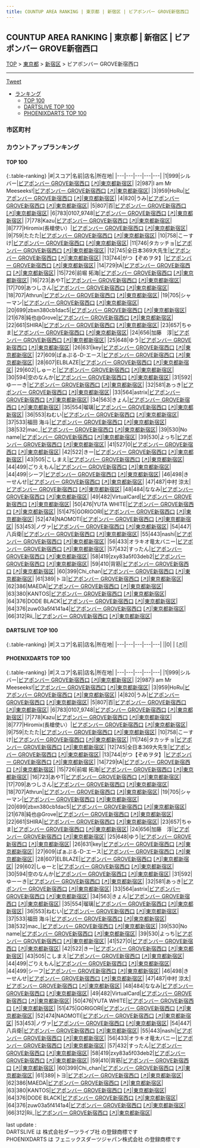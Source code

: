 ```yaml
---
title: COUNTUP AREA RANKING | 東京都 | 新宿区 | ビアポンバー GROVE新宿西口
---
```

## COUNTUP AREA RANKING | 東京都 | 新宿区 | ビアポンバー GROVE新宿西口

[TOP](/darts/rank/) > [東京都](/darts/rank/東京都/) > [新宿区](/darts/rank/東京都/新宿区/) > ビアポンバー GROVE新宿西口

___

<a href="https://twitter.com/share?ref_src=twsrc%5Etfw" data-text="COUNTUP AREA RANKING | 東京都新宿区ビアポンバー GROVE新宿西口" class="twitter-share-button" data-hashtags="DARTSLIVE,PHOENIXDARTS,darts,ダーツ" data-show-count="false">Tweet</a>

* [ランキング](#カウントアップランキング)
    * [TOP 100](#top-100)
    * [DARTSLIVE TOP 100](#dartslive-top-100)
    * [PHOENIXDARTS TOP 100](#phoenixdarts-top-100)

### 市区町村

<ul>

</ul>

### カウントアップランキング

#### TOP 100



{:.table-ranking}
|#|スコア|名前|店名|所在地|
|---|---|---|---|---|
|1|999|<span class="rank-name-pd">シルバー</span>|<a href="/darts/rank/shops/83021.html">ビアポンバー GROVE新宿西口</a> <a href="https://vs.phoenixdarts.com/jp/shop/shopDetailInfo/s_83021?s_seq=83021">[↗]</a>|<a href="/darts/rank/東京都/新宿区">東京都新宿区</a>|
|2|987|<span class="rank-name-pd">I am Mr Meeseeks!</span>|<a href="/darts/rank/shops/83021.html">ビアポンバー GROVE新宿西口</a> <a href="https://vs.phoenixdarts.com/jp/shop/shopDetailInfo/s_83021?s_seq=83021">[↗]</a>|<a href="/darts/rank/東京都/新宿区">東京都新宿区</a>|
|3|959|<span class="rank-name-pd">HoRu</span>|<a href="/darts/rank/shops/83021.html">ビアポンバー GROVE新宿西口</a> <a href="https://vs.phoenixdarts.com/jp/shop/shopDetailInfo/s_83021?s_seq=83021">[↗]</a>|<a href="/darts/rank/東京都/新宿区">東京都新宿区</a>|
|4|820|<span class="rank-name-pd">うみ</span>|<a href="/darts/rank/shops/83021.html">ビアポンバー GROVE新宿西口</a> <a href="https://vs.phoenixdarts.com/jp/shop/shopDetailInfo/s_83021?s_seq=83021">[↗]</a>|<a href="/darts/rank/東京都/新宿区">東京都新宿区</a>|
|5|807|<span class="rank-name-pd">百</span>|<a href="/darts/rank/shops/83021.html">ビアポンバー GROVE新宿西口</a> <a href="https://vs.phoenixdarts.com/jp/shop/shopDetailInfo/s_83021?s_seq=83021">[↗]</a>|<a href="/darts/rank/東京都/新宿区">東京都新宿区</a>|
|6|783|<span class="rank-name-pd">0107_9748</span>|<a href="/darts/rank/shops/83021.html">ビアポンバー GROVE新宿西口</a> <a href="https://vs.phoenixdarts.com/jp/shop/shopDetailInfo/s_83021?s_seq=83021">[↗]</a>|<a href="/darts/rank/東京都/新宿区">東京都新宿区</a>|
|7|778|<span class="rank-name-pd">Kazu</span>|<a href="/darts/rank/shops/83021.html">ビアポンバー GROVE新宿西口</a> <a href="https://vs.phoenixdarts.com/jp/shop/shopDetailInfo/s_83021?s_seq=83021">[↗]</a>|<a href="/darts/rank/東京都/新宿区">東京都新宿区</a>|
|8|777|<span class="rank-name-pd">Hiromix(長槍使い）</span>|<a href="/darts/rank/shops/83021.html">ビアポンバー GROVE新宿西口</a> <a href="https://vs.phoenixdarts.com/jp/shop/shopDetailInfo/s_83021?s_seq=83021">[↗]</a>|<a href="/darts/rank/東京都/新宿区">東京都新宿区</a>|
|9|759|<span class="rank-name-pd">たたた</span>|<a href="/darts/rank/shops/83021.html">ビアポンバー GROVE新宿西口</a> <a href="https://vs.phoenixdarts.com/jp/shop/shopDetailInfo/s_83021?s_seq=83021">[↗]</a>|<a href="/darts/rank/東京都/新宿区">東京都新宿区</a>|
|10|758|<span class="rank-name-pd">こーすけ</span>|<a href="/darts/rank/shops/83021.html">ビアポンバー GROVE新宿西口</a> <a href="https://vs.phoenixdarts.com/jp/shop/shopDetailInfo/s_83021?s_seq=83021">[↗]</a>|<a href="/darts/rank/東京都/新宿区">東京都新宿区</a>|
|11|746|<span class="rank-name-pd">タカッチョ</span>|<a href="/darts/rank/shops/83021.html">ビアポンバー GROVE新宿西口</a> <a href="https://vs.phoenixdarts.com/jp/shop/shopDetailInfo/s_83021?s_seq=83021">[↗]</a>|<a href="/darts/rank/東京都/新宿区">東京都新宿区</a>|
|12|745|<span class="rank-name-pd">全日本369大先生</span>|<a href="/darts/rank/shops/83021.html">ビアポンバー GROVE新宿西口</a> <a href="https://vs.phoenixdarts.com/jp/shop/shopDetailInfo/s_83021?s_seq=83021">[↗]</a>|<a href="/darts/rank/東京都/新宿区">東京都新宿区</a>|
|13|744|<span class="rank-name-pd">がつ【ぞめヲタ】</span>|<a href="/darts/rank/shops/83021.html">ビアポンバー GROVE新宿西口</a> <a href="https://vs.phoenixdarts.com/jp/shop/shopDetailInfo/s_83021?s_seq=83021">[↗]</a>|<a href="/darts/rank/東京都/新宿区">東京都新宿区</a>|
|14|729|<span class="rank-name-pd">tA</span>|<a href="/darts/rank/shops/83021.html">ビアポンバー GROVE新宿西口</a> <a href="https://vs.phoenixdarts.com/jp/shop/shopDetailInfo/s_83021?s_seq=83021">[↗]</a>|<a href="/darts/rank/東京都/新宿区">東京都新宿区</a>|
|15|726|<span class="rank-name-pd"><span class="pro-icon-pd"></span>前堀 拓海</span>|<a href="/darts/rank/shops/83021.html">ビアポンバー GROVE新宿西口</a> <a href="https://vs.phoenixdarts.com/jp/shop/shopDetailInfo/s_83021?s_seq=83021">[↗]</a>|<a href="/darts/rank/東京都/新宿区">東京都新宿区</a>|
|16|723|<span class="rank-name-pd">あやT</span>|<a href="/darts/rank/shops/83021.html">ビアポンバー GROVE新宿西口</a> <a href="https://vs.phoenixdarts.com/jp/shop/shopDetailInfo/s_83021?s_seq=83021">[↗]</a>|<a href="/darts/rank/東京都/新宿区">東京都新宿区</a>|
|17|709|<span class="rank-name-pd">あつしさん</span>|<a href="/darts/rank/shops/83021.html">ビアポンバー GROVE新宿西口</a> <a href="https://vs.phoenixdarts.com/jp/shop/shopDetailInfo/s_83021?s_seq=83021">[↗]</a>|<a href="/darts/rank/東京都/新宿区">東京都新宿区</a>|
|18|707|<span class="rank-name-pd">Athrun</span>|<a href="/darts/rank/shops/83021.html">ビアポンバー GROVE新宿西口</a> <a href="https://vs.phoenixdarts.com/jp/shop/shopDetailInfo/s_83021?s_seq=83021">[↗]</a>|<a href="/darts/rank/東京都/新宿区">東京都新宿区</a>|
|19|705|<span class="rank-name-pd">シャーマン</span>|<a href="/darts/rank/shops/83021.html">ビアポンバー GROVE新宿西口</a> <a href="https://vs.phoenixdarts.com/jp/shop/shopDetailInfo/s_83021?s_seq=83021">[↗]</a>|<a href="/darts/rank/東京都/新宿区">東京都新宿区</a>|
|20|699|<span class="rank-name-pd">zbxn380cb1dac5</span>|<a href="/darts/rank/shops/83021.html">ビアポンバー GROVE新宿西口</a> <a href="https://vs.phoenixdarts.com/jp/shop/shopDetailInfo/s_83021?s_seq=83021">[↗]</a>|<a href="/darts/rank/東京都/新宿区">東京都新宿区</a>|
|21|678|<span class="rank-name-pd">純也@Grove</span>|<a href="/darts/rank/shops/83021.html">ビアポンバー GROVE新宿西口</a> <a href="https://vs.phoenixdarts.com/jp/shop/shopDetailInfo/s_83021?s_seq=83021">[↗]</a>|<a href="/darts/rank/東京都/新宿区">東京都新宿区</a>|
|22|661|<span class="rank-name-pd">SHIRA</span>|<a href="/darts/rank/shops/83021.html">ビアポンバー GROVE新宿西口</a> <a href="https://vs.phoenixdarts.com/jp/shop/shopDetailInfo/s_83021?s_seq=83021">[↗]</a>|<a href="/darts/rank/東京都/新宿区">東京都新宿区</a>|
|23|657|<span class="rank-name-pd">ちゃま</span>|<a href="/darts/rank/shops/83021.html">ビアポンバー GROVE新宿西口</a> <a href="https://vs.phoenixdarts.com/jp/shop/shopDetailInfo/s_83021?s_seq=83021">[↗]</a>|<a href="/darts/rank/東京都/新宿区">東京都新宿区</a>|
|24|656|<span class="rank-name-pd">加藤　淳</span>|<a href="/darts/rank/shops/83021.html">ビアポンバー GROVE新宿西口</a> <a href="https://vs.phoenixdarts.com/jp/shop/shopDetailInfo/s_83021?s_seq=83021">[↗]</a>|<a href="/darts/rank/東京都/新宿区">東京都新宿区</a>|
|25|648|<span class="rank-name-pd">ゆう</span>|<a href="/darts/rank/shops/83021.html">ビアポンバー GROVE新宿西口</a> <a href="https://vs.phoenixdarts.com/jp/shop/shopDetailInfo/s_83021?s_seq=83021">[↗]</a>|<a href="/darts/rank/東京都/新宿区">東京都新宿区</a>|
|26|631|<span class="rank-name-pd">key</span>|<a href="/darts/rank/shops/83021.html">ビアポンバー GROVE新宿西口</a> <a href="https://vs.phoenixdarts.com/jp/shop/shopDetailInfo/s_83021?s_seq=83021">[↗]</a>|<a href="/darts/rank/東京都/新宿区">東京都新宿区</a>|
|27|609|<span class="rank-name-pd">ぱぁぷる-D-エース</span>|<a href="/darts/rank/shops/83021.html">ビアポンバー GROVE新宿西口</a> <a href="https://vs.phoenixdarts.com/jp/shop/shopDetailInfo/s_83021?s_seq=83021">[↗]</a>|<a href="/darts/rank/東京都/新宿区">東京都新宿区</a>|
|28|607|<span class="rank-name-pd">ELBLAZE</span>|<a href="/darts/rank/shops/83021.html">ビアポンバー GROVE新宿西口</a> <a href="https://vs.phoenixdarts.com/jp/shop/shopDetailInfo/s_83021?s_seq=83021">[↗]</a>|<a href="/darts/rank/東京都/新宿区">東京都新宿区</a>|
|29|602|<span class="rank-name-pd">しゅーと</span>|<a href="/darts/rank/shops/83021.html">ビアポンバー GROVE新宿西口</a> <a href="https://vs.phoenixdarts.com/jp/shop/shopDetailInfo/s_83021?s_seq=83021">[↗]</a>|<a href="/darts/rank/東京都/新宿区">東京都新宿区</a>|
|30|594|<span class="rank-name-pd">空のなんか</span>|<a href="/darts/rank/shops/83021.html">ビアポンバー GROVE新宿西口</a> <a href="https://vs.phoenixdarts.com/jp/shop/shopDetailInfo/s_83021?s_seq=83021">[↗]</a>|<a href="/darts/rank/東京都/新宿区">東京都新宿区</a>|
|31|592|<span class="rank-name-pd">ゆーーき</span>|<a href="/darts/rank/shops/83021.html">ビアポンバー GROVE新宿西口</a> <a href="https://vs.phoenixdarts.com/jp/shop/shopDetailInfo/s_83021?s_seq=83021">[↗]</a>|<a href="/darts/rank/東京都/新宿区">東京都新宿区</a>|
|32|581|<span class="rank-name-pd">あっき</span>|<a href="/darts/rank/shops/83021.html">ビアポンバー GROVE新宿西口</a> <a href="https://vs.phoenixdarts.com/jp/shop/shopDetailInfo/s_83021?s_seq=83021">[↗]</a>|<a href="/darts/rank/東京都/新宿区">東京都新宿区</a>|
|33|564|<span class="rank-name-pd">astrix</span>|<a href="/darts/rank/shops/83021.html">ビアポンバー GROVE新宿西口</a> <a href="https://vs.phoenixdarts.com/jp/shop/shopDetailInfo/s_83021?s_seq=83021">[↗]</a>|<a href="/darts/rank/東京都/新宿区">東京都新宿区</a>|
|34|563|<span class="rank-name-pd">きょん</span>|<a href="/darts/rank/shops/83021.html">ビアポンバー GROVE新宿西口</a> <a href="https://vs.phoenixdarts.com/jp/shop/shopDetailInfo/s_83021?s_seq=83021">[↗]</a>|<a href="/darts/rank/東京都/新宿区">東京都新宿区</a>|
|35|554|<span class="rank-name-pd">瑠璃</span>|<a href="/darts/rank/shops/83021.html">ビアポンバー GROVE新宿西口</a> <a href="https://vs.phoenixdarts.com/jp/shop/shopDetailInfo/s_83021?s_seq=83021">[↗]</a>|<a href="/darts/rank/東京都/新宿区">東京都新宿区</a>|
|36|553|<span class="rank-name-pd">ねむい</span>|<a href="/darts/rank/shops/83021.html">ビアポンバー GROVE新宿西口</a> <a href="https://vs.phoenixdarts.com/jp/shop/shopDetailInfo/s_83021?s_seq=83021">[↗]</a>|<a href="/darts/rank/東京都/新宿区">東京都新宿区</a>|
|37|533|<span class="rank-name-pd"><span class="pro-icon-pd"></span>福田 海斗</span>|<a href="/darts/rank/shops/83021.html">ビアポンバー GROVE新宿西口</a> <a href="https://vs.phoenixdarts.com/jp/shop/shopDetailInfo/s_83021?s_seq=83021">[↗]</a>|<a href="/darts/rank/東京都/新宿区">東京都新宿区</a>|
|38|532|<span class="rank-name-pd">mac_</span>|<a href="/darts/rank/shops/83021.html">ビアポンバー GROVE新宿西口</a> <a href="https://vs.phoenixdarts.com/jp/shop/shopDetailInfo/s_83021?s_seq=83021">[↗]</a>|<a href="/darts/rank/東京都/新宿区">東京都新宿区</a>|
|39|530|<span class="rank-name-pd">No name</span>|<a href="/darts/rank/shops/83021.html">ビアポンバー GROVE新宿西口</a> <a href="https://vs.phoenixdarts.com/jp/shop/shopDetailInfo/s_83021?s_seq=83021">[↗]</a>|<a href="/darts/rank/東京都/新宿区">東京都新宿区</a>|
|39|530|<span class="rank-name-pd">よっち</span>|<a href="/darts/rank/shops/83021.html">ビアポンバー GROVE新宿西口</a> <a href="https://vs.phoenixdarts.com/jp/shop/shopDetailInfo/s_83021?s_seq=83021">[↗]</a>|<a href="/darts/rank/東京都/新宿区">東京都新宿区</a>|
|41|527|<span class="rank-name-pd">0</span>|<a href="/darts/rank/shops/83021.html">ビアポンバー GROVE新宿西口</a> <a href="https://vs.phoenixdarts.com/jp/shop/shopDetailInfo/s_83021?s_seq=83021">[↗]</a>|<a href="/darts/rank/東京都/新宿区">東京都新宿区</a>|
|42|522|<span class="rank-name-pd">きー</span>|<a href="/darts/rank/shops/83021.html">ビアポンバー GROVE新宿西口</a> <a href="https://vs.phoenixdarts.com/jp/shop/shopDetailInfo/s_83021?s_seq=83021">[↗]</a>|<a href="/darts/rank/東京都/新宿区">東京都新宿区</a>|
|43|505|<span class="rank-name-pd">こしまえ</span>|<a href="/darts/rank/shops/83021.html">ビアポンバー GROVE新宿西口</a> <a href="https://vs.phoenixdarts.com/jp/shop/shopDetailInfo/s_83021?s_seq=83021">[↗]</a>|<a href="/darts/rank/東京都/新宿区">東京都新宿区</a>|
|44|499|<span class="rank-name-pd">ごりえもん</span>|<a href="/darts/rank/shops/83021.html">ビアポンバー GROVE新宿西口</a> <a href="https://vs.phoenixdarts.com/jp/shop/shopDetailInfo/s_83021?s_seq=83021">[↗]</a>|<a href="/darts/rank/東京都/新宿区">東京都新宿区</a>|
|44|499|<span class="rank-name-pd">シーフ</span>|<a href="/darts/rank/shops/83021.html">ビアポンバー GROVE新宿西口</a> <a href="https://vs.phoenixdarts.com/jp/shop/shopDetailInfo/s_83021?s_seq=83021">[↗]</a>|<a href="/darts/rank/東京都/新宿区">東京都新宿区</a>|
|46|498|<span class="rank-name-pd">きーせんせ</span>|<a href="/darts/rank/shops/83021.html">ビアポンバー GROVE新宿西口</a> <a href="https://vs.phoenixdarts.com/jp/shop/shopDetailInfo/s_83021?s_seq=83021">[↗]</a>|<a href="/darts/rank/東京都/新宿区">東京都新宿区</a>|
|47|487|<span class="rank-name-pd">中村 涼太</span>|<a href="/darts/rank/shops/83021.html">ビアポンバー GROVE新宿西口</a> <a href="https://vs.phoenixdarts.com/jp/shop/shopDetailInfo/s_83021?s_seq=83021">[↗]</a>|<a href="/darts/rank/東京都/新宿区">東京都新宿区</a>|
|48|484|<span class="rank-name-pd">ななみ</span>|<a href="/darts/rank/shops/83021.html">ビアポンバー GROVE新宿西口</a> <a href="https://vs.phoenixdarts.com/jp/shop/shopDetailInfo/s_83021?s_seq=83021">[↗]</a>|<a href="/darts/rank/東京都/新宿区">東京都新宿区</a>|
|49|482|<span class="rank-name-pd">VirtualCard</span>|<a href="/darts/rank/shops/83021.html">ビアポンバー GROVE新宿西口</a> <a href="https://vs.phoenixdarts.com/jp/shop/shopDetailInfo/s_83021?s_seq=83021">[↗]</a>|<a href="/darts/rank/東京都/新宿区">東京都新宿区</a>|
|50|476|<span class="rank-name-pd">YUTA WHITE</span>|<a href="/darts/rank/shops/83021.html">ビアポンバー GROVE新宿西口</a> <a href="https://vs.phoenixdarts.com/jp/shop/shopDetailInfo/s_83021?s_seq=83021">[↗]</a>|<a href="/darts/rank/東京都/新宿区">東京都新宿区</a>|
|51|475|<span class="rank-name-pd">GORIGORI</span>|<a href="/darts/rank/shops/83021.html">ビアポンバー GROVE新宿西口</a> <a href="https://vs.phoenixdarts.com/jp/shop/shopDetailInfo/s_83021?s_seq=83021">[↗]</a>|<a href="/darts/rank/東京都/新宿区">東京都新宿区</a>|
|52|474|<span class="rank-name-pd">NAOMOTI</span>|<a href="/darts/rank/shops/83021.html">ビアポンバー GROVE新宿西口</a> <a href="https://vs.phoenixdarts.com/jp/shop/shopDetailInfo/s_83021?s_seq=83021">[↗]</a>|<a href="/darts/rank/東京都/新宿区">東京都新宿区</a>|
|53|453|<span class="rank-name-pd">ノヴァ</span>|<a href="/darts/rank/shops/83021.html">ビアポンバー GROVE新宿西口</a> <a href="https://vs.phoenixdarts.com/jp/shop/shopDetailInfo/s_83021?s_seq=83021">[↗]</a>|<a href="/darts/rank/東京都/新宿区">東京都新宿区</a>|
|54|447|<span class="rank-name-pd">八兵衛</span>|<a href="/darts/rank/shops/83021.html">ビアポンバー GROVE新宿西口</a> <a href="https://vs.phoenixdarts.com/jp/shop/shopDetailInfo/s_83021?s_seq=83021">[↗]</a>|<a href="/darts/rank/東京都/新宿区">東京都新宿区</a>|
|55|443|<span class="rank-name-pd">nashi</span>|<a href="/darts/rank/shops/83021.html">ビアポンバー GROVE新宿西口</a> <a href="https://vs.phoenixdarts.com/jp/shop/shopDetailInfo/s_83021?s_seq=83021">[↗]</a>|<a href="/darts/rank/東京都/新宿区">東京都新宿区</a>|
|56|433|<span class="rank-name-pd">オラキオ竜太バニー</span>|<a href="/darts/rank/shops/83021.html">ビアポンバー GROVE新宿西口</a> <a href="https://vs.phoenixdarts.com/jp/shop/shopDetailInfo/s_83021?s_seq=83021">[↗]</a>|<a href="/darts/rank/東京都/新宿区">東京都新宿区</a>|
|57|432|<span class="rank-name-pd">すったん</span>|<a href="/darts/rank/shops/83021.html">ビアポンバー GROVE新宿西口</a> <a href="https://vs.phoenixdarts.com/jp/shop/shopDetailInfo/s_83021?s_seq=83021">[↗]</a>|<a href="/darts/rank/東京都/新宿区">東京都新宿区</a>|
|58|419|<span class="rank-name-pd">zxy83a5f03deb2</span>|<a href="/darts/rank/shops/83021.html">ビアポンバー GROVE新宿西口</a> <a href="https://vs.phoenixdarts.com/jp/shop/shopDetailInfo/s_83021?s_seq=83021">[↗]</a>|<a href="/darts/rank/東京都/新宿区">東京都新宿区</a>|
|59|410|<span class="rank-name-pd">背筋</span>|<a href="/darts/rank/shops/83021.html">ビアポンバー GROVE新宿西口</a> <a href="https://vs.phoenixdarts.com/jp/shop/shopDetailInfo/s_83021?s_seq=83021">[↗]</a>|<a href="/darts/rank/東京都/新宿区">東京都新宿区</a>|
|60|399|<span class="rank-name-pd">Chi_chan</span>|<a href="/darts/rank/shops/83021.html">ビアポンバー GROVE新宿西口</a> <a href="https://vs.phoenixdarts.com/jp/shop/shopDetailInfo/s_83021?s_seq=83021">[↗]</a>|<a href="/darts/rank/東京都/新宿区">東京都新宿区</a>|
|61|389|<span class="rank-name-pd">トヨ</span>|<a href="/darts/rank/shops/83021.html">ビアポンバー GROVE新宿西口</a> <a href="https://vs.phoenixdarts.com/jp/shop/shopDetailInfo/s_83021?s_seq=83021">[↗]</a>|<a href="/darts/rank/東京都/新宿区">東京都新宿区</a>|
|62|386|<span class="rank-name-pd">MAEDA</span>|<a href="/darts/rank/shops/83021.html">ビアポンバー GROVE新宿西口</a> <a href="https://vs.phoenixdarts.com/jp/shop/shopDetailInfo/s_83021?s_seq=83021">[↗]</a>|<a href="/darts/rank/東京都/新宿区">東京都新宿区</a>|
|63|380|<span class="rank-name-pd">KANTOS</span>|<a href="/darts/rank/shops/83021.html">ビアポンバー GROVE新宿西口</a> <a href="https://vs.phoenixdarts.com/jp/shop/shopDetailInfo/s_83021?s_seq=83021">[↗]</a>|<a href="/darts/rank/東京都/新宿区">東京都新宿区</a>|
|64|376|<span class="rank-name-pd">DODE BLACK</span>|<a href="/darts/rank/shops/83021.html">ビアポンバー GROVE新宿西口</a> <a href="https://vs.phoenixdarts.com/jp/shop/shopDetailInfo/s_83021?s_seq=83021">[↗]</a>|<a href="/darts/rank/東京都/新宿区">東京都新宿区</a>|
|64|376|<span class="rank-name-pd">zuw03a5f4141a4</span>|<a href="/darts/rank/shops/83021.html">ビアポンバー GROVE新宿西口</a> <a href="https://vs.phoenixdarts.com/jp/shop/shopDetailInfo/s_83021?s_seq=83021">[↗]</a>|<a href="/darts/rank/東京都/新宿区">東京都新宿区</a>|
|66|312|<span class="rank-name-pd">Rii_</span>|<a href="/darts/rank/shops/83021.html">ビアポンバー GROVE新宿西口</a> <a href="https://vs.phoenixdarts.com/jp/shop/shopDetailInfo/s_83021?s_seq=83021">[↗]</a>|<a href="/darts/rank/東京都/新宿区">東京都新宿区</a>|


#### DARTSLIVE TOP 100



{:.table-ranking}
|#|スコア|名前|店名|所在地|
|---|---|---|---|---|
||0|<span class="rank-name-dl"> </span>|<a href="/darts/rank/shops/.html"></a> <a href="">[↗]</a>|<a href="/darts/rank//"></a>|


#### PHOENIXDARTS TOP 100



{:.table-ranking}
|#|スコア|名前|店名|所在地|
|---|---|---|---|---|
|1|999|<span class="rank-name-pd">シルバー</span>|<a href="/darts/rank/shops/83021.html">ビアポンバー GROVE新宿西口</a> <a href="https://vs.phoenixdarts.com/jp/shop/shopDetailInfo/s_83021?s_seq=83021">[↗]</a>|<a href="/darts/rank/東京都/新宿区">東京都新宿区</a>|
|2|987|<span class="rank-name-pd">I am Mr Meeseeks!</span>|<a href="/darts/rank/shops/83021.html">ビアポンバー GROVE新宿西口</a> <a href="https://vs.phoenixdarts.com/jp/shop/shopDetailInfo/s_83021?s_seq=83021">[↗]</a>|<a href="/darts/rank/東京都/新宿区">東京都新宿区</a>|
|3|959|<span class="rank-name-pd">HoRu</span>|<a href="/darts/rank/shops/83021.html">ビアポンバー GROVE新宿西口</a> <a href="https://vs.phoenixdarts.com/jp/shop/shopDetailInfo/s_83021?s_seq=83021">[↗]</a>|<a href="/darts/rank/東京都/新宿区">東京都新宿区</a>|
|4|820|<span class="rank-name-pd">うみ</span>|<a href="/darts/rank/shops/83021.html">ビアポンバー GROVE新宿西口</a> <a href="https://vs.phoenixdarts.com/jp/shop/shopDetailInfo/s_83021?s_seq=83021">[↗]</a>|<a href="/darts/rank/東京都/新宿区">東京都新宿区</a>|
|5|807|<span class="rank-name-pd">百</span>|<a href="/darts/rank/shops/83021.html">ビアポンバー GROVE新宿西口</a> <a href="https://vs.phoenixdarts.com/jp/shop/shopDetailInfo/s_83021?s_seq=83021">[↗]</a>|<a href="/darts/rank/東京都/新宿区">東京都新宿区</a>|
|6|783|<span class="rank-name-pd">0107_9748</span>|<a href="/darts/rank/shops/83021.html">ビアポンバー GROVE新宿西口</a> <a href="https://vs.phoenixdarts.com/jp/shop/shopDetailInfo/s_83021?s_seq=83021">[↗]</a>|<a href="/darts/rank/東京都/新宿区">東京都新宿区</a>|
|7|778|<span class="rank-name-pd">Kazu</span>|<a href="/darts/rank/shops/83021.html">ビアポンバー GROVE新宿西口</a> <a href="https://vs.phoenixdarts.com/jp/shop/shopDetailInfo/s_83021?s_seq=83021">[↗]</a>|<a href="/darts/rank/東京都/新宿区">東京都新宿区</a>|
|8|777|<span class="rank-name-pd">Hiromix(長槍使い）</span>|<a href="/darts/rank/shops/83021.html">ビアポンバー GROVE新宿西口</a> <a href="https://vs.phoenixdarts.com/jp/shop/shopDetailInfo/s_83021?s_seq=83021">[↗]</a>|<a href="/darts/rank/東京都/新宿区">東京都新宿区</a>|
|9|759|<span class="rank-name-pd">たたた</span>|<a href="/darts/rank/shops/83021.html">ビアポンバー GROVE新宿西口</a> <a href="https://vs.phoenixdarts.com/jp/shop/shopDetailInfo/s_83021?s_seq=83021">[↗]</a>|<a href="/darts/rank/東京都/新宿区">東京都新宿区</a>|
|10|758|<span class="rank-name-pd">こーすけ</span>|<a href="/darts/rank/shops/83021.html">ビアポンバー GROVE新宿西口</a> <a href="https://vs.phoenixdarts.com/jp/shop/shopDetailInfo/s_83021?s_seq=83021">[↗]</a>|<a href="/darts/rank/東京都/新宿区">東京都新宿区</a>|
|11|746|<span class="rank-name-pd">タカッチョ</span>|<a href="/darts/rank/shops/83021.html">ビアポンバー GROVE新宿西口</a> <a href="https://vs.phoenixdarts.com/jp/shop/shopDetailInfo/s_83021?s_seq=83021">[↗]</a>|<a href="/darts/rank/東京都/新宿区">東京都新宿区</a>|
|12|745|<span class="rank-name-pd">全日本369大先生</span>|<a href="/darts/rank/shops/83021.html">ビアポンバー GROVE新宿西口</a> <a href="https://vs.phoenixdarts.com/jp/shop/shopDetailInfo/s_83021?s_seq=83021">[↗]</a>|<a href="/darts/rank/東京都/新宿区">東京都新宿区</a>|
|13|744|<span class="rank-name-pd">がつ【ぞめヲタ】</span>|<a href="/darts/rank/shops/83021.html">ビアポンバー GROVE新宿西口</a> <a href="https://vs.phoenixdarts.com/jp/shop/shopDetailInfo/s_83021?s_seq=83021">[↗]</a>|<a href="/darts/rank/東京都/新宿区">東京都新宿区</a>|
|14|729|<span class="rank-name-pd">tA</span>|<a href="/darts/rank/shops/83021.html">ビアポンバー GROVE新宿西口</a> <a href="https://vs.phoenixdarts.com/jp/shop/shopDetailInfo/s_83021?s_seq=83021">[↗]</a>|<a href="/darts/rank/東京都/新宿区">東京都新宿区</a>|
|15|726|<span class="rank-name-pd"><span class="pro-icon-pd"></span>前堀 拓海</span>|<a href="/darts/rank/shops/83021.html">ビアポンバー GROVE新宿西口</a> <a href="https://vs.phoenixdarts.com/jp/shop/shopDetailInfo/s_83021?s_seq=83021">[↗]</a>|<a href="/darts/rank/東京都/新宿区">東京都新宿区</a>|
|16|723|<span class="rank-name-pd">あやT</span>|<a href="/darts/rank/shops/83021.html">ビアポンバー GROVE新宿西口</a> <a href="https://vs.phoenixdarts.com/jp/shop/shopDetailInfo/s_83021?s_seq=83021">[↗]</a>|<a href="/darts/rank/東京都/新宿区">東京都新宿区</a>|
|17|709|<span class="rank-name-pd">あつしさん</span>|<a href="/darts/rank/shops/83021.html">ビアポンバー GROVE新宿西口</a> <a href="https://vs.phoenixdarts.com/jp/shop/shopDetailInfo/s_83021?s_seq=83021">[↗]</a>|<a href="/darts/rank/東京都/新宿区">東京都新宿区</a>|
|18|707|<span class="rank-name-pd">Athrun</span>|<a href="/darts/rank/shops/83021.html">ビアポンバー GROVE新宿西口</a> <a href="https://vs.phoenixdarts.com/jp/shop/shopDetailInfo/s_83021?s_seq=83021">[↗]</a>|<a href="/darts/rank/東京都/新宿区">東京都新宿区</a>|
|19|705|<span class="rank-name-pd">シャーマン</span>|<a href="/darts/rank/shops/83021.html">ビアポンバー GROVE新宿西口</a> <a href="https://vs.phoenixdarts.com/jp/shop/shopDetailInfo/s_83021?s_seq=83021">[↗]</a>|<a href="/darts/rank/東京都/新宿区">東京都新宿区</a>|
|20|699|<span class="rank-name-pd">zbxn380cb1dac5</span>|<a href="/darts/rank/shops/83021.html">ビアポンバー GROVE新宿西口</a> <a href="https://vs.phoenixdarts.com/jp/shop/shopDetailInfo/s_83021?s_seq=83021">[↗]</a>|<a href="/darts/rank/東京都/新宿区">東京都新宿区</a>|
|21|678|<span class="rank-name-pd">純也@Grove</span>|<a href="/darts/rank/shops/83021.html">ビアポンバー GROVE新宿西口</a> <a href="https://vs.phoenixdarts.com/jp/shop/shopDetailInfo/s_83021?s_seq=83021">[↗]</a>|<a href="/darts/rank/東京都/新宿区">東京都新宿区</a>|
|22|661|<span class="rank-name-pd">SHIRA</span>|<a href="/darts/rank/shops/83021.html">ビアポンバー GROVE新宿西口</a> <a href="https://vs.phoenixdarts.com/jp/shop/shopDetailInfo/s_83021?s_seq=83021">[↗]</a>|<a href="/darts/rank/東京都/新宿区">東京都新宿区</a>|
|23|657|<span class="rank-name-pd">ちゃま</span>|<a href="/darts/rank/shops/83021.html">ビアポンバー GROVE新宿西口</a> <a href="https://vs.phoenixdarts.com/jp/shop/shopDetailInfo/s_83021?s_seq=83021">[↗]</a>|<a href="/darts/rank/東京都/新宿区">東京都新宿区</a>|
|24|656|<span class="rank-name-pd">加藤　淳</span>|<a href="/darts/rank/shops/83021.html">ビアポンバー GROVE新宿西口</a> <a href="https://vs.phoenixdarts.com/jp/shop/shopDetailInfo/s_83021?s_seq=83021">[↗]</a>|<a href="/darts/rank/東京都/新宿区">東京都新宿区</a>|
|25|648|<span class="rank-name-pd">ゆう</span>|<a href="/darts/rank/shops/83021.html">ビアポンバー GROVE新宿西口</a> <a href="https://vs.phoenixdarts.com/jp/shop/shopDetailInfo/s_83021?s_seq=83021">[↗]</a>|<a href="/darts/rank/東京都/新宿区">東京都新宿区</a>|
|26|631|<span class="rank-name-pd">key</span>|<a href="/darts/rank/shops/83021.html">ビアポンバー GROVE新宿西口</a> <a href="https://vs.phoenixdarts.com/jp/shop/shopDetailInfo/s_83021?s_seq=83021">[↗]</a>|<a href="/darts/rank/東京都/新宿区">東京都新宿区</a>|
|27|609|<span class="rank-name-pd">ぱぁぷる-D-エース</span>|<a href="/darts/rank/shops/83021.html">ビアポンバー GROVE新宿西口</a> <a href="https://vs.phoenixdarts.com/jp/shop/shopDetailInfo/s_83021?s_seq=83021">[↗]</a>|<a href="/darts/rank/東京都/新宿区">東京都新宿区</a>|
|28|607|<span class="rank-name-pd">ELBLAZE</span>|<a href="/darts/rank/shops/83021.html">ビアポンバー GROVE新宿西口</a> <a href="https://vs.phoenixdarts.com/jp/shop/shopDetailInfo/s_83021?s_seq=83021">[↗]</a>|<a href="/darts/rank/東京都/新宿区">東京都新宿区</a>|
|29|602|<span class="rank-name-pd">しゅーと</span>|<a href="/darts/rank/shops/83021.html">ビアポンバー GROVE新宿西口</a> <a href="https://vs.phoenixdarts.com/jp/shop/shopDetailInfo/s_83021?s_seq=83021">[↗]</a>|<a href="/darts/rank/東京都/新宿区">東京都新宿区</a>|
|30|594|<span class="rank-name-pd">空のなんか</span>|<a href="/darts/rank/shops/83021.html">ビアポンバー GROVE新宿西口</a> <a href="https://vs.phoenixdarts.com/jp/shop/shopDetailInfo/s_83021?s_seq=83021">[↗]</a>|<a href="/darts/rank/東京都/新宿区">東京都新宿区</a>|
|31|592|<span class="rank-name-pd">ゆーーき</span>|<a href="/darts/rank/shops/83021.html">ビアポンバー GROVE新宿西口</a> <a href="https://vs.phoenixdarts.com/jp/shop/shopDetailInfo/s_83021?s_seq=83021">[↗]</a>|<a href="/darts/rank/東京都/新宿区">東京都新宿区</a>|
|32|581|<span class="rank-name-pd">あっき</span>|<a href="/darts/rank/shops/83021.html">ビアポンバー GROVE新宿西口</a> <a href="https://vs.phoenixdarts.com/jp/shop/shopDetailInfo/s_83021?s_seq=83021">[↗]</a>|<a href="/darts/rank/東京都/新宿区">東京都新宿区</a>|
|33|564|<span class="rank-name-pd">astrix</span>|<a href="/darts/rank/shops/83021.html">ビアポンバー GROVE新宿西口</a> <a href="https://vs.phoenixdarts.com/jp/shop/shopDetailInfo/s_83021?s_seq=83021">[↗]</a>|<a href="/darts/rank/東京都/新宿区">東京都新宿区</a>|
|34|563|<span class="rank-name-pd">きょん</span>|<a href="/darts/rank/shops/83021.html">ビアポンバー GROVE新宿西口</a> <a href="https://vs.phoenixdarts.com/jp/shop/shopDetailInfo/s_83021?s_seq=83021">[↗]</a>|<a href="/darts/rank/東京都/新宿区">東京都新宿区</a>|
|35|554|<span class="rank-name-pd">瑠璃</span>|<a href="/darts/rank/shops/83021.html">ビアポンバー GROVE新宿西口</a> <a href="https://vs.phoenixdarts.com/jp/shop/shopDetailInfo/s_83021?s_seq=83021">[↗]</a>|<a href="/darts/rank/東京都/新宿区">東京都新宿区</a>|
|36|553|<span class="rank-name-pd">ねむい</span>|<a href="/darts/rank/shops/83021.html">ビアポンバー GROVE新宿西口</a> <a href="https://vs.phoenixdarts.com/jp/shop/shopDetailInfo/s_83021?s_seq=83021">[↗]</a>|<a href="/darts/rank/東京都/新宿区">東京都新宿区</a>|
|37|533|<span class="rank-name-pd"><span class="pro-icon-pd"></span>福田 海斗</span>|<a href="/darts/rank/shops/83021.html">ビアポンバー GROVE新宿西口</a> <a href="https://vs.phoenixdarts.com/jp/shop/shopDetailInfo/s_83021?s_seq=83021">[↗]</a>|<a href="/darts/rank/東京都/新宿区">東京都新宿区</a>|
|38|532|<span class="rank-name-pd">mac_</span>|<a href="/darts/rank/shops/83021.html">ビアポンバー GROVE新宿西口</a> <a href="https://vs.phoenixdarts.com/jp/shop/shopDetailInfo/s_83021?s_seq=83021">[↗]</a>|<a href="/darts/rank/東京都/新宿区">東京都新宿区</a>|
|39|530|<span class="rank-name-pd">No name</span>|<a href="/darts/rank/shops/83021.html">ビアポンバー GROVE新宿西口</a> <a href="https://vs.phoenixdarts.com/jp/shop/shopDetailInfo/s_83021?s_seq=83021">[↗]</a>|<a href="/darts/rank/東京都/新宿区">東京都新宿区</a>|
|39|530|<span class="rank-name-pd">よっち</span>|<a href="/darts/rank/shops/83021.html">ビアポンバー GROVE新宿西口</a> <a href="https://vs.phoenixdarts.com/jp/shop/shopDetailInfo/s_83021?s_seq=83021">[↗]</a>|<a href="/darts/rank/東京都/新宿区">東京都新宿区</a>|
|41|527|<span class="rank-name-pd">0</span>|<a href="/darts/rank/shops/83021.html">ビアポンバー GROVE新宿西口</a> <a href="https://vs.phoenixdarts.com/jp/shop/shopDetailInfo/s_83021?s_seq=83021">[↗]</a>|<a href="/darts/rank/東京都/新宿区">東京都新宿区</a>|
|42|522|<span class="rank-name-pd">きー</span>|<a href="/darts/rank/shops/83021.html">ビアポンバー GROVE新宿西口</a> <a href="https://vs.phoenixdarts.com/jp/shop/shopDetailInfo/s_83021?s_seq=83021">[↗]</a>|<a href="/darts/rank/東京都/新宿区">東京都新宿区</a>|
|43|505|<span class="rank-name-pd">こしまえ</span>|<a href="/darts/rank/shops/83021.html">ビアポンバー GROVE新宿西口</a> <a href="https://vs.phoenixdarts.com/jp/shop/shopDetailInfo/s_83021?s_seq=83021">[↗]</a>|<a href="/darts/rank/東京都/新宿区">東京都新宿区</a>|
|44|499|<span class="rank-name-pd">ごりえもん</span>|<a href="/darts/rank/shops/83021.html">ビアポンバー GROVE新宿西口</a> <a href="https://vs.phoenixdarts.com/jp/shop/shopDetailInfo/s_83021?s_seq=83021">[↗]</a>|<a href="/darts/rank/東京都/新宿区">東京都新宿区</a>|
|44|499|<span class="rank-name-pd">シーフ</span>|<a href="/darts/rank/shops/83021.html">ビアポンバー GROVE新宿西口</a> <a href="https://vs.phoenixdarts.com/jp/shop/shopDetailInfo/s_83021?s_seq=83021">[↗]</a>|<a href="/darts/rank/東京都/新宿区">東京都新宿区</a>|
|46|498|<span class="rank-name-pd">きーせんせ</span>|<a href="/darts/rank/shops/83021.html">ビアポンバー GROVE新宿西口</a> <a href="https://vs.phoenixdarts.com/jp/shop/shopDetailInfo/s_83021?s_seq=83021">[↗]</a>|<a href="/darts/rank/東京都/新宿区">東京都新宿区</a>|
|47|487|<span class="rank-name-pd">中村 涼太</span>|<a href="/darts/rank/shops/83021.html">ビアポンバー GROVE新宿西口</a> <a href="https://vs.phoenixdarts.com/jp/shop/shopDetailInfo/s_83021?s_seq=83021">[↗]</a>|<a href="/darts/rank/東京都/新宿区">東京都新宿区</a>|
|48|484|<span class="rank-name-pd">ななみ</span>|<a href="/darts/rank/shops/83021.html">ビアポンバー GROVE新宿西口</a> <a href="https://vs.phoenixdarts.com/jp/shop/shopDetailInfo/s_83021?s_seq=83021">[↗]</a>|<a href="/darts/rank/東京都/新宿区">東京都新宿区</a>|
|49|482|<span class="rank-name-pd">VirtualCard</span>|<a href="/darts/rank/shops/83021.html">ビアポンバー GROVE新宿西口</a> <a href="https://vs.phoenixdarts.com/jp/shop/shopDetailInfo/s_83021?s_seq=83021">[↗]</a>|<a href="/darts/rank/東京都/新宿区">東京都新宿区</a>|
|50|476|<span class="rank-name-pd">YUTA WHITE</span>|<a href="/darts/rank/shops/83021.html">ビアポンバー GROVE新宿西口</a> <a href="https://vs.phoenixdarts.com/jp/shop/shopDetailInfo/s_83021?s_seq=83021">[↗]</a>|<a href="/darts/rank/東京都/新宿区">東京都新宿区</a>|
|51|475|<span class="rank-name-pd">GORIGORI</span>|<a href="/darts/rank/shops/83021.html">ビアポンバー GROVE新宿西口</a> <a href="https://vs.phoenixdarts.com/jp/shop/shopDetailInfo/s_83021?s_seq=83021">[↗]</a>|<a href="/darts/rank/東京都/新宿区">東京都新宿区</a>|
|52|474|<span class="rank-name-pd">NAOMOTI</span>|<a href="/darts/rank/shops/83021.html">ビアポンバー GROVE新宿西口</a> <a href="https://vs.phoenixdarts.com/jp/shop/shopDetailInfo/s_83021?s_seq=83021">[↗]</a>|<a href="/darts/rank/東京都/新宿区">東京都新宿区</a>|
|53|453|<span class="rank-name-pd">ノヴァ</span>|<a href="/darts/rank/shops/83021.html">ビアポンバー GROVE新宿西口</a> <a href="https://vs.phoenixdarts.com/jp/shop/shopDetailInfo/s_83021?s_seq=83021">[↗]</a>|<a href="/darts/rank/東京都/新宿区">東京都新宿区</a>|
|54|447|<span class="rank-name-pd">八兵衛</span>|<a href="/darts/rank/shops/83021.html">ビアポンバー GROVE新宿西口</a> <a href="https://vs.phoenixdarts.com/jp/shop/shopDetailInfo/s_83021?s_seq=83021">[↗]</a>|<a href="/darts/rank/東京都/新宿区">東京都新宿区</a>|
|55|443|<span class="rank-name-pd">nashi</span>|<a href="/darts/rank/shops/83021.html">ビアポンバー GROVE新宿西口</a> <a href="https://vs.phoenixdarts.com/jp/shop/shopDetailInfo/s_83021?s_seq=83021">[↗]</a>|<a href="/darts/rank/東京都/新宿区">東京都新宿区</a>|
|56|433|<span class="rank-name-pd">オラキオ竜太バニー</span>|<a href="/darts/rank/shops/83021.html">ビアポンバー GROVE新宿西口</a> <a href="https://vs.phoenixdarts.com/jp/shop/shopDetailInfo/s_83021?s_seq=83021">[↗]</a>|<a href="/darts/rank/東京都/新宿区">東京都新宿区</a>|
|57|432|<span class="rank-name-pd">すったん</span>|<a href="/darts/rank/shops/83021.html">ビアポンバー GROVE新宿西口</a> <a href="https://vs.phoenixdarts.com/jp/shop/shopDetailInfo/s_83021?s_seq=83021">[↗]</a>|<a href="/darts/rank/東京都/新宿区">東京都新宿区</a>|
|58|419|<span class="rank-name-pd">zxy83a5f03deb2</span>|<a href="/darts/rank/shops/83021.html">ビアポンバー GROVE新宿西口</a> <a href="https://vs.phoenixdarts.com/jp/shop/shopDetailInfo/s_83021?s_seq=83021">[↗]</a>|<a href="/darts/rank/東京都/新宿区">東京都新宿区</a>|
|59|410|<span class="rank-name-pd">背筋</span>|<a href="/darts/rank/shops/83021.html">ビアポンバー GROVE新宿西口</a> <a href="https://vs.phoenixdarts.com/jp/shop/shopDetailInfo/s_83021?s_seq=83021">[↗]</a>|<a href="/darts/rank/東京都/新宿区">東京都新宿区</a>|
|60|399|<span class="rank-name-pd">Chi_chan</span>|<a href="/darts/rank/shops/83021.html">ビアポンバー GROVE新宿西口</a> <a href="https://vs.phoenixdarts.com/jp/shop/shopDetailInfo/s_83021?s_seq=83021">[↗]</a>|<a href="/darts/rank/東京都/新宿区">東京都新宿区</a>|
|61|389|<span class="rank-name-pd">トヨ</span>|<a href="/darts/rank/shops/83021.html">ビアポンバー GROVE新宿西口</a> <a href="https://vs.phoenixdarts.com/jp/shop/shopDetailInfo/s_83021?s_seq=83021">[↗]</a>|<a href="/darts/rank/東京都/新宿区">東京都新宿区</a>|
|62|386|<span class="rank-name-pd">MAEDA</span>|<a href="/darts/rank/shops/83021.html">ビアポンバー GROVE新宿西口</a> <a href="https://vs.phoenixdarts.com/jp/shop/shopDetailInfo/s_83021?s_seq=83021">[↗]</a>|<a href="/darts/rank/東京都/新宿区">東京都新宿区</a>|
|63|380|<span class="rank-name-pd">KANTOS</span>|<a href="/darts/rank/shops/83021.html">ビアポンバー GROVE新宿西口</a> <a href="https://vs.phoenixdarts.com/jp/shop/shopDetailInfo/s_83021?s_seq=83021">[↗]</a>|<a href="/darts/rank/東京都/新宿区">東京都新宿区</a>|
|64|376|<span class="rank-name-pd">DODE BLACK</span>|<a href="/darts/rank/shops/83021.html">ビアポンバー GROVE新宿西口</a> <a href="https://vs.phoenixdarts.com/jp/shop/shopDetailInfo/s_83021?s_seq=83021">[↗]</a>|<a href="/darts/rank/東京都/新宿区">東京都新宿区</a>|
|64|376|<span class="rank-name-pd">zuw03a5f4141a4</span>|<a href="/darts/rank/shops/83021.html">ビアポンバー GROVE新宿西口</a> <a href="https://vs.phoenixdarts.com/jp/shop/shopDetailInfo/s_83021?s_seq=83021">[↗]</a>|<a href="/darts/rank/東京都/新宿区">東京都新宿区</a>|
|66|312|<span class="rank-name-pd">Rii_</span>|<a href="/darts/rank/shops/83021.html">ビアポンバー GROVE新宿西口</a> <a href="https://vs.phoenixdarts.com/jp/shop/shopDetailInfo/s_83021?s_seq=83021">[↗]</a>|<a href="/darts/rank/東京都/新宿区">東京都新宿区</a>|


<div class="footer border-top border-gray-light mt-5 pt-3 text-right text-gray">
    last update : <span style="font-weight: italic" id="foot_last_modified"></span><br />
    DARTSLIVE は 株式会社ダーツライブ社 の登録商標です<br />
    PHOENIXDARTS は フェニックスダーツジャパン株式会社 の登録商標です<br />
</div>

<script src="https://cdnjs.cloudflare.com/ajax/libs/jquery.tablesorter/2.31.3/js/jquery.tablesorter.min.js" integrity="sha512-qzgd5cYSZcosqpzpn7zF2ZId8f/8CHmFKZ8j7mU4OUXTNRd5g+ZHBPsgKEwoqxCtdQvExE5LprwwPAgoicguNg==" crossorigin="anonymous" referrerpolicy="no-referrer"></script>
<link rel="stylesheet" href="https://cdnjs.cloudflare.com/ajax/libs/jquery.tablesorter/2.31.3/css/theme.default.min.css" integrity="sha512-wghhOJkjQX0Lh3NSWvNKeZ0ZpNn+SPVXX1Qyc9OCaogADktxrBiBdKGDoqVUOyhStvMBmJQ8ZdMHiR3wuEq8+w==" crossorigin="anonymous" referrerpolicy="no-referrer" />
<script>
$(function() {
    $(".table-ranking").tablesorter({sortList:[[0, 0]]});
    $("#foot_last_modified").text(formatDate(new Date(document.lastModified), 'yyyy-MM-dd HH:mm:ss'));
});
</script>

<script async src="https://platform.twitter.com/widgets.js" charset="utf-8"></script>